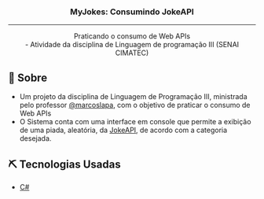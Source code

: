 <h3 align="center">MyJokes: Consumindo JokeAPI</h3>

---

<p align="center"> Praticando o consumo de Web APIs
    <br>
    - Atividade da disciplina de Linguagem de programação III (SENAI CIMATEC)
    <br>
</p>

## 🧐 Sobre <a name = "sobre"></a>
- Um projeto da disciplina de Linguagem de Programação III, ministrada pelo professor [@marcoslapa](https://github.com/marcoslapa), com o objetivo de praticar o consumo de Web APIs
- O Sistema conta com uma interface em console que permite a exibição de uma piada, aleatória, da [JokeAPI](https://sv443.net/jokeapi/v2/), de acordo com a categoria desejada.

## ⛏️ Tecnologias Usadas <a name = "tecnologias-usadas"></a>
  - [C#](https://docs.microsoft.com/pt-br/dotnet/csharp/)
